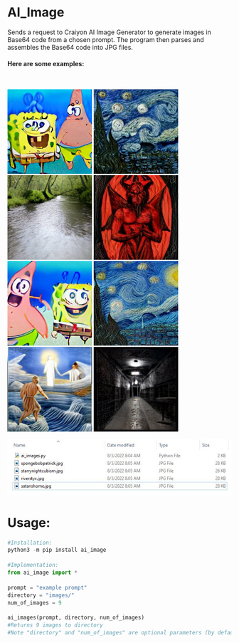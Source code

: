 # AI_Image
Sends a request to Craiyon AI Image Generator to generate images in Base64 code from a chosen prompt. The program then parses and assembles the Base64 code into JPG files.

<h4>Here are some examples:</h4><br />

<p float="center">
  <img src="images/spongebobandpatrickjellyfishing.jpg" width="190" />
  <img src="images/starrynightcubism.jpg" width="190" /> 
  <img src="images/riverstyx.jpg" width="190" />
  <img src="images/satanhome.jpg" width="190" />
  
  <img src="images/spongebobandpatrickjellyfishing2.jpg" width="190" /> 
  <img src="images/starrynightcubism2.jpg" width="190" />
  <img src="images/riverstyx2.jpg" width="190" />
  <img src="images/satanhome2.jpg" width="190" />
</p>

<p align="center">
  <img src="images/ai_files.JPG" width="600" alt="ai_images">
</p>

<h1>Usage:</h1>

```python
#Installation:
python3 -m pip install ai_image

#Implementation:
from ai_image import *

prompt = "example prompt"
directory = "images/"
num_of_images = 9

ai_images(prompt, directory, num_of_images)
#Returns 9 images to directory
#Note "directory" and "num_of_images" are optional parameters (by default, directory="" and num_of_images=9).
```
